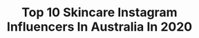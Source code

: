 ---
title: Top 10 Skincare Instagram Influencers In Australia In 2020
description: >-
  Find top skincare Instagram influencers in Australia in 2020. Most popular hashtags: #crueltyfree #gifted #skincare #sydney.
platform: Instagram
profiles:
  - username: "prettyprogress23"
    fullname: >-
      🍉 Liz Claire • Skin Positivity
    location: "Australia"
    followers: 19485
    engagement: 596
    commentsToLikes: 0.093810
    avatar: "https://scontent-lhr8-1.cdninstagram.com/v/t51.2885-19/s320x320/51177594_812342985780277_5568545985413513216_n.jpg?_nc_ht=scontent-lhr8-1.cdninstagram.com&_nc_ohc=a5e_vC78FDgAX9xPCWH&oh=5ba2b632dbdbca548a2ada84372eec8e&oe=5EBB04BC"
    verified: false
    hashtags: "#skincare, #reintroduction, #minireview, #screwsociety"
  - username: "trend_tracker_kk"
    fullname: >-
      trend_tracker_kk
    location: "Australia"
    followers: 7589
    engagement: 991
    commentsToLikes: 0.754441
    avatar: "https://scontent-nrt1-1.cdninstagram.com/v/t51.2885-19/s320x320/91278423_211959303365177_5430676736347996160_n.jpg?_nc_ht=scontent-nrt1-1.cdninstagram.com&_nc_ohc=ucXVylMbdtcAX_vztvO&oh=53761941a6ada69de4a256895623bf5d&oe=5EB707CF"
    verified: false
    hashtags: "#neonobsessions, #makeupofinstagram, #mycollection, #skincarereview"
  - username: "emmillan"
    fullname: >-
      Em Millan
    location: "Australia"
    followers: 35085
    engagement: 168
    commentsToLikes: 0.065134
    avatar: "https://scontent-lht6-1.cdninstagram.com/v/t51.2885-19/s320x320/66325172_476907402871854_1507439705925353472_n.jpg?_nc_ht=scontent-lht6-1.cdninstagram.com&_nc_ohc=SetNQlnqTVQAX-aF0ac&oh=c43ea7831a6337d0e3cf2fb919678732&oe=5EBB7031"
    verified: false
    hashtags: "#preciselymybrowpencil, #unbreakable, #shoezem, #myunbreakablemoment"
  - username: "othersummers"
    fullname: >-
      Billie 🌿 Other Summers
    location: "Australia"
    followers: 10014
    engagement: 690
    commentsToLikes: 0.139360
    avatar: "https://scontent-lhr8-1.cdninstagram.com/v/t51.2885-19/s320x320/85137067_3101471026538032_2560743438421065728_n.jpg?_nc_ht=scontent-lhr8-1.cdninstagram.com&_nc_ohc=93d7VS-aaA8AX9tWRms&oh=56efaa994fd08edde6443b696220a22e&oe=5EBC3E1D"
    verified: false
    hashtags: "#croissantent, #texturetuesday, #macaustralia, #macyesshareau"
  - username: "showmetheglow"
    fullname: >-
      Rachel
    location: "Australia"
    followers: 2532
    engagement: 1319
    commentsToLikes: 0.275353
    avatar: "https://scontent-lhr8-1.cdninstagram.com/v/t51.2885-19/s320x320/66005593_425795741340941_5885813896719106048_n.jpg?_nc_ht=scontent-lhr8-1.cdninstagram.com&_nc_ohc=BU2HXFYZQ6AAX9OJp-4&oh=e186fdd61b6e4981ba9de6d32c34c0d3&oe=5EB9B048"
    verified: false
    hashtags: "#texturetuesday, #suncreamsundae, #whatsnewwednesday, #worldsleepday"
  - username: "itsmandymoo"
    fullname: >-
      MANDYMOO
    location: "Australia"
    followers: 42725
    engagement: 214
    commentsToLikes: 0.058865
    avatar: "https://scontent-lhr8-1.cdninstagram.com/v/t51.2885-19/s320x320/87652271_557174395148584_2628019557037506560_n.jpg?_nc_ht=scontent-lhr8-1.cdninstagram.com&_nc_ohc=xORPwOOwsYIAX8ZeZfb&oh=2182c05074d560ff4acd2dda788aea3d&oe=5EBBFC32"
    verified: false
    hashtags: "#crueltyfree, #makeuporganization, #settingspray, #eyeshadow"
  - username: "igeorgesflavours"
    fullname: >-
      Flatlay Of Musician
    location: "Australia"
    followers: 12444
    engagement: 451
    commentsToLikes: 0.165685
    avatar: "https://scontent-lhr8-1.cdninstagram.com/v/t51.2885-19/s320x320/91704755_2654898984739698_818741725781557248_n.jpg?_nc_ht=scontent-lhr8-1.cdninstagram.com&_nc_ohc=1J6Ki6BTH80AX_zqUef&oh=7672a67c4bd0f8dbf7c4b47cc6d1f804&oe=5EBAE9C5"
    verified: false
    hashtags: "#brunchboys, #foodiesofinstagram, #flatlayfood, #musiclover"
  - username: "iainjeffery"
    fullname: >-
      I A I N  J E F F E R Y 🌿
    location: "Australia"
    followers: 5516
    engagement: 377
    commentsToLikes: 0.154198
    avatar: "https://scontent-ams4-1.cdninstagram.com/v/t51.2885-19/s320x320/67142718_1611441378987083_1195564362283089920_n.jpg?_nc_ht=scontent-ams4-1.cdninstagram.com&_nc_ohc=ToFSd6_HpZUAX_bh_Ym&oh=1107fe5fd2ffefeb45a082c0cf6edd6e&oe=5EB95504"
    verified: false
    hashtags: "#skincare, #foreo, #ad, #meccaholiday"
  - username: "cocoandchinos"
    fullname: >-
      Jacqueline
    location: "Australia"
    followers: 15772
    engagement: 400
    commentsToLikes: 0.101086
    avatar: "https://scontent-lht6-1.cdninstagram.com/v/t51.2885-19/s320x320/21294786_225119604685896_5587586301286154240_n.jpg?_nc_ht=scontent-lht6-1.cdninstagram.com&_nc_ohc=zU-MxxzfnnoAX8dxdqd&oh=08d1d695521250d76b512fe19712d549&oe=5EBABE2C"
    verified: false
    hashtags: "#bobbibrowngratis, #macsugardada, #amber, #ulta3cheekofitpalette"
  - username: "ramvespa"
    fullname: >-
      Sydney Food|Travel|Biz
    location: "Australia"
    followers: 8160
    engagement: 806
    commentsToLikes: 0.027186
    avatar: "https://scontent-atl3-1.cdninstagram.com/v/t51.2885-19/s320x320/90091732_3652395434833149_1140580843794726912_n.jpg?_nc_ht=scontent-atl3-1.cdninstagram.com&_nc_ohc=fzc1yh5e8LYAX_hAewT&oh=3c16d543c68299ca269de6551c6a4279&oe=5EBBDDD3"
    verified: false
    hashtags: "#pricelineau, #noleftovers, #melbournecafes, #sydneyphotographer"
---